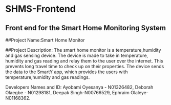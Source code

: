 # SHMS-Frontend

## Front end for the Smart Home Monitoring System

##Project Name:Smart Home Monitor

##Project Description:
The smart home monitor is a temperature,humidity and gas sensing device. 
The device is made to take in temperature, humidity and gas reading and relay them to the user over the internet. 
This prevents long travel time to check up on their properties. 
The device sends the data to the SmartY app, which provides the users with temperature,humidity and gas readings.

Developers Names and ID:
Ayobami Oyesanya - N01326482,
Deborah Olaegbe - N01298181,
Deepak Singh-N00766529,
Ephraim Olaleye-N01168362.
